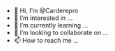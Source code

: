 - 👋 Hi, I’m @Carderepro
- 👀 I’m interested in ...
- 🌱 I’m currently learning ...
- 💞️ I’m looking to collaborate on ...
- 📫 How to reach me ...

<!---
Carderepro/Carderepro is a ✨ special ✨ repository because its `README.md` (this file) appears on your GitHub profile.
You can click the Preview link to take a look at your changes.
--->
